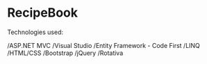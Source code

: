 # RecipeBook

Technologies used: 

  /ASP.NET MVC
  /Visual Studio
  /Entity Framework - Code First
  /LINQ
  /HTML/CSS
  /Bootstrap
  /jQuery
  /Rotativa
